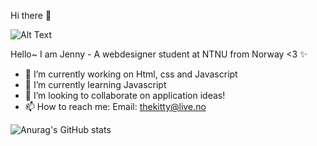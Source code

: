 Hi there 👋 

![Alt Text](https://i.pinimg.com/originals/32/40/ab/3240abd20459fb3b8cc4ac6919dac2a4.gif)

Hello~ I am Jenny -  A webdesigner student at NTNU from Norway <3 ✨

- 🔭 I’m currently working on Html, css and Javascript
- 🌱 I’m currently learning Javascript
- 👯 I’m looking to collaborate on application ideas!
- 📫 How to reach me: Email: thekitty@live.no

![Anurag's GitHub stats](https://github-readme-stats.vercel.app/api?username=Jendeuk&theme=omni&show_icons=true)

